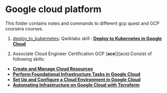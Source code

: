 # Google cloud platform

This folder contains notes and commands to different gcp quest and GCP coursera courses.

1. [deploy_to_kubernetes](deploy_to_kubernetes): Qwiklabs skill : [**Deploy to Kubernetes in Google Cloud**](https://www.qwiklabs.com/quests/116)

2. Associate Cloud Engineer Certification GCP [**ace**]](ace):Consist of following skills:
+ [**Create and Manage Cloud Resources**](https://google.qwiklabs.com/quests/120)
+ [**Perform Foundational Infrastructure Tasks in Google Cloud**](https://google.qwiklabs.com/quests/118)
+ [**Set Up and Configure a Cloud Environment in Google Cloud**](https://google.qwiklabs.com/quests/119)
+ [**Automating Infrastructure on Google Cloud with Terraform**](https://google.qwiklabs.com/quests/159)
